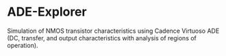 # ADE-Explorer
Simulation of NMOS transistor characteristics using Cadence Virtuoso ADE (DC, transfer, and output characteristics with analysis of regions of operation).
